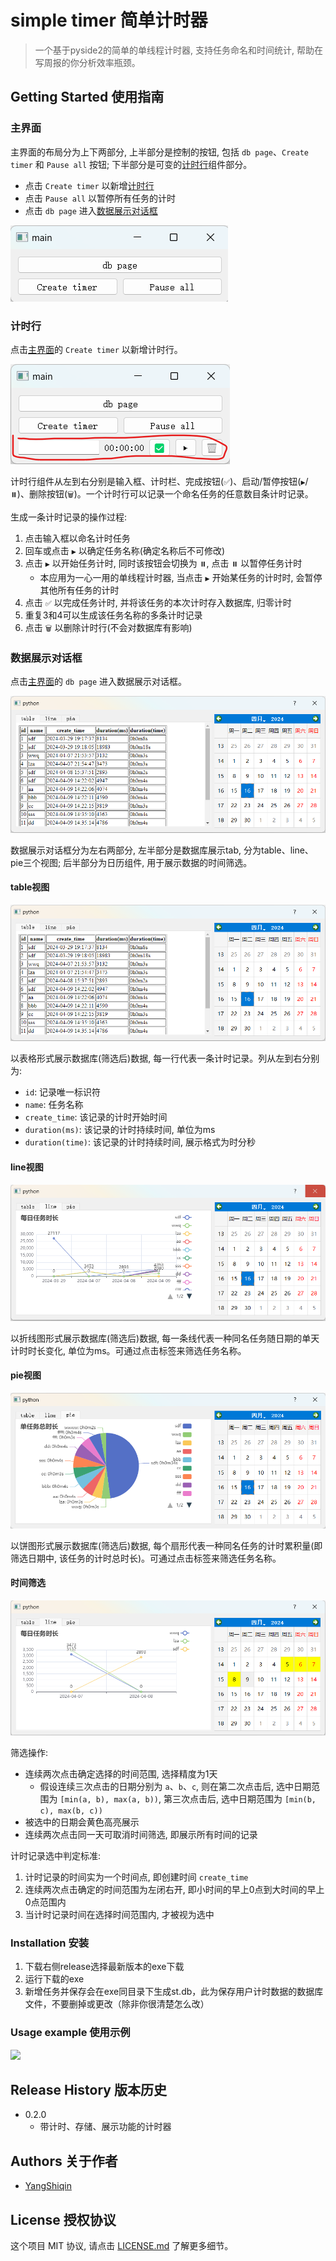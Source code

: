 # simple timer 简单计时器

> 一个基于pyside2的简单的单线程计时器, 支持任务命名和时间统计, 帮助在写周报的你分析效率瓶颈。

<!-- [![NPM Version][npm-image]][npm-url]
[![Build Status][travis-image]][travis-url]
[![Downloads Stats][npm-downloads]][npm-url] -->

<!-- 用一两段话介绍这个项目以及它能做些什么。 -->

<!-- ![](https://github.com/dbader/readme-template/raw/master/header.png) -->

## Getting Started 使用指南

### 主界面
主界面的布局分为上下两部分, 上半部分是控制的按钮, 包括 `db page`、`Create timer` 和 `Pause all` 按钮; 下半部分是可变的[计时行](#计时行)组件部分。

- 点击 `Create timer` 以新增[计时行](#计时行)
- 点击 `Pause all` 以暂停所有任务的计时
- 点击 `db page` 进入[数据展示对话框](#数据展示对话框)

![](imgs/main_page.png)

### 计时行
点击[主界面](#主界面)的 `Create timer` 以新增计时行。

![](imgs/time_line.png)

计时行组件从左到右分别是输入框、计时栏、完成按钮(`✅`)、启动/暂停按钮(`▶️`/`⏸️`)、删除按钮(`🗑️`)。一个计时行可以记录一个命名任务的任意数目条计时记录。

生成一条计时记录的操作过程: 
1. 点击输入框以命名计时任务
2. 回车或点击 `▶️` 以确定任务名称(确定名称后不可修改)
3. 点击 `▶️` 以开始任务计时, 同时该按钮会切换为 `⏸️`, 点击 `⏸️` 以暂停任务计时
    - 本应用为一心一用的单线程计时器, 当点击 `▶️` 开始某任务的计时时, 会暂停其他所有任务的计时
4. 点击 `✅` 以完成任务计时, 并将该任务的本次计时存入数据库, 归零计时
5. 重复3和4可以生成该任务名称的多条计时记录
6. 点击 `🗑️` 以删除计时行(不会对数据库有影响)

### 数据展示对话框
点击[主界面](#主界面)的 `db page` 进入数据展示对话框。

![](imgs/db_page.png)

数据展示对话框分为左右两部分, 左半部分是数据库展示tab, 分为table、line、pie三个视图; 后半部分为日历组件, 用于展示数据的时间筛选。

#### table视图
![](imgs/db_page.png)

以表格形式展示数据库(筛选后)数据, 每一行代表一条计时记录。列从左到右分别为: 
- `id`: 记录唯一标识符
- `name`: 任务名称
- `create_time`: 该记录的计时开始时间
- `duration(ms)`: 该记录的计时持续时间, 单位为ms
- `duration(time)`: 该记录的计时持续时间, 展示格式为时分秒

#### line视图
![](imgs/line.png)

以折线图形式展示数据库(筛选后)数据, 每一条线代表一种同名任务随日期的单天计时时长变化, 单位为ms。可通过点击标签来筛选任务名称。

#### pie视图
![](imgs/pei.png)

以饼图形式展示数据库(筛选后)数据, 每个扇形代表一种同名任务的计时累积量(即筛选日期中, 该任务的计时总时长)。可通过点击标签来筛选任务名称。

#### 时间筛选
![](imgs/time_select.png)

筛选操作: 
- 连续两次点击确定选择的时间范围, 选择精度为1天
    - 假设连续三次点击的日期分别为 `a`、`b`、`c`, 则在第二次点击后, 选中日期范围为 `[min(a, b), max(a, b))`, 第三次点击后, 选中日期范围为 `[min(b, c), max(b, c))`
- 被选中的日期会黄色高亮展示
- 连续两次点击同一天可取消时间筛选, 即展示所有时间的记录

计时记录选中判定标准:
1. 计时记录的时间实为一个时间点, 即创建时间 `create_time`
2. 连续两次点击确定的时间范围为左闭右开, 即小时间的早上0点到大时间的早上0点范围内
3. 当计时记录时间在选择时间范围内, 才被视为选中

### Installation 安装

1. 下载右侧release选择最新版本的exe下载
2. 运行下载的exe
3. 新增任务并保存会在exe同目录下生成st.db，此为保存用户计时数据的数据库文件，不要删掉或更改（除非你很清楚怎么改）

### Usage example 使用示例
![](imgs/use.gif)

<!-- ## Contributing 贡献指南

Please read [CONTRIBUTING.md](#) for details on our code of conduct, and the process for submitting pull requests to us.

请阅读 [CONTRIBUTING.md](#) 了解如何向这个项目贡献代码 -->

## Release History 版本历史

* 0.2.0
    * 带计时、存储、展示功能的计时器

## Authors 关于作者

* [YangShiqin](https://github.com/Yang-Shiqin)

## License 授权协议

这个项目 MIT 协议,  请点击 [LICENSE.md](LICENSE.md) 了解更多细节。
